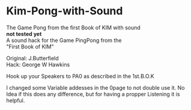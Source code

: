 # Kim-Pong-with-Sound
The Game Pong from the first Book of KIM with sound <br>
**not tested yet**<br>
A sound hack for the Game PingPong from the <br>
"First Book of KIM"<br>

Original: J.Butterfield<br>
Hack:  George W Hawkins<br>

Hook up your Speakers to PA0 as described in the 1st.B.O.K

I changed some Variable addesses in the 0page to not double use it. No Idea if this does any difference, but for having a propper Listening it is helpful.
